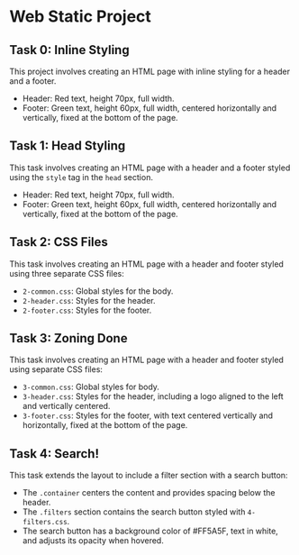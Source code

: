 # Web Static Project

## Task 0: Inline Styling
This project involves creating an HTML page with inline styling for a header and a footer.

- Header: Red text, height 70px, full width.
- Footer: Green text, height 60px, full width, centered horizontally and vertically, fixed at the bottom of the page.
## Task 1: Head Styling
This task involves creating an HTML page with a header and a footer styled using the `style` tag in the `head` section.

- Header: Red text, height 70px, full width.
- Footer: Green text, height 60px, full width, centered horizontally and vertically, fixed at the bottom of the page.
## Task 2: CSS Files
This task involves creating an HTML page with a header and footer styled using three separate CSS files:
- `2-common.css`: Global styles for the body.
- `2-header.css`: Styles for the header.
- `2-footer.css`: Styles for the footer.
## Task 3: Zoning Done
This task involves creating an HTML page with a header and footer styled using separate CSS files:
- `3-common.css`: Global styles for body.
- `3-header.css`: Styles for the header, including a logo aligned to the left and vertically centered.
- `3-footer.css`: Styles for the footer, with text centered vertically and horizontally, fixed at the bottom of the page.
## Task 4: Search!
This task extends the layout to include a filter section with a search button:
- The `.container` centers the content and provides spacing below the header.
- The `.filters` section contains the search button styled with `4-filters.css`.
- The search button has a background color of #FF5A5F, text in white, and adjusts its opacity when hovered.

